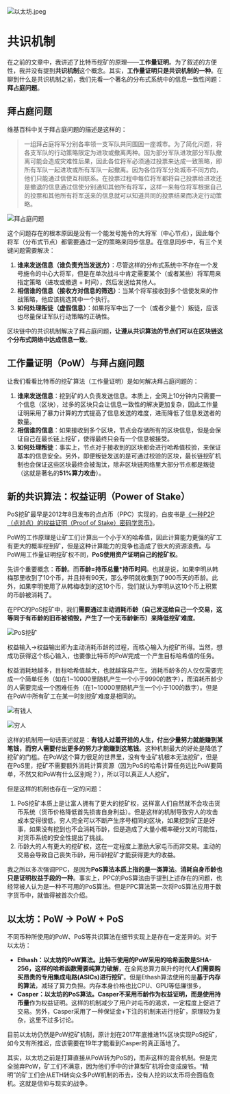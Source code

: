 ![以太坊.jpeg][1]

# 共识机制

在之前的文章中，我讲述了比特币挖矿的原理——**工作量证明**。为了叙述的方便性，我并没有提到**共识机制**这个概念。其实，**工作量证明只是共识机制的一种**。在聊到什么是共识机制之前，我们先看一个著名的分布式系统中的信息一致性问题：**拜占庭问题**。

## 拜占庭问题

维基百科中关于拜占庭问题的描述是这样的：

> 一组拜占庭将军分别各率领一支军队共同围困一座城市。为了简化问题，将各支军队的行动策略限定为进攻或撤离两种。因为部分军队进攻部分军队撤离可能会造成灾难性后果，因此各位将军必须通过投票来达成一致策略，即所有军队一起进攻或所有军队一起撤离。因为各位将军分处城市不同方向，他们只能通过信使互相联系。在投票过程中每位将军都将自己投票给进攻还是撤退的信息通过信使分别通知其他所有将军，这样一来每位将军根据自己的投票和其他所有将军送来的信息就可以知道共同的投票结果而决定行动策略。

![拜占庭问题][2]

这个问题存在的根本原因是没有一个能发号施令的大将军（中心节点），因此每个将军（分布式节点）都需要通过一定的策略来同步信息。在信息同步中，有三个关键问题需要解决：

1. **谁来发送信息（谁负责充当发送方）**：尽管这样的分布式系统中不存在一个发号施令的中心大将军，但是在单次战斗中肯定需要某个（或者某些）将军用来指定策略（进攻或撤退 + 时间），然后发送给其他人。
2. **相信谁的信息（接收方对信息的筛选）**：当某个将军接收到多个信使发来的作战策略，他应该挑选其中一个执行。
3. **如何处理叛徒（虚假信息）**：如果将军中出了一个（或者少量个）叛徒，应该也尽量保证军队行动策略的正确性。

区块链中的共识机制解决了拜占庭问题，**让遵从共识算法的节点们可以在区块链这个分布式网络中达成信息一致**。

## 工作量证明（PoW）与拜占庭问题

让我们看看比特币的挖矿算法（工作量证明）是如何解决拜占庭问题的：

1. **谁来发送信息**：挖到矿的人负责发送信息。本质上，全网上10分钟内只需要一个信息（区块），过多的区块只会让信息一致性的解决更加复杂，因此工作量证明采用了暴力计算的方式提高了信息发送的难度，进而降低了信息发送者的数量。
2. **相信谁的信息**：如果接收到多个区块，节点会存储所有的区块信息，但是会保证自己在最长链上挖矿，使得最终只会有一个信息被接受。
3. **如何处理叛徒**：事实上，节点对于接收到的区块都会进行哈希值校验，来保证基本的信息安全。另外，即便叛徒发送的是可通过校验的区块，最长链挖矿机制也会保证这些区块最终会被淘汰，除非区块链网络里大部分节点都是叛徒（这就是著名的**51%算力攻击**）。

## 新的共识算法：权益证明（Power of Stake）

PoS挖矿最早是2012年8日发布的点点币（PPC）实现的，白皮书是[《一种P2P（点对点）的权益证明（Proof of Stake）密码学货币》](https://peercoin.net/assets/paper/peercoin-paper-cn.pdf)。

PoW的工作原理是让矿工们计算出一个小于X的哈希值，因此计算能力更强的矿工有更大的概率挖到矿，但是这种计算能力的竞争也造成了很大的资源浪费。与PoW用工作量证明挖矿权不同，**PoS使用资产证明自己的挖矿权**。

先讲个重要概念：**币龄**。而**币龄=持币总量\*持币时间**。也就是说，如果李明从韩梅那里收到了10个币，并且持有90天，那么李明就收集到了900币天的币龄。此外，如果李明使用了从韩梅收到的这10个币，我们就认为李明从这10个币上积累的币龄被消耗了。

在PPC的PoS挖矿中，我们**需要通过主动消耗币龄（自己发送给自己一个交易，这等同于有币龄的旧币被销毁，产生了一个无币龄新币）来降低挖矿难度**。

![PoS挖矿][3]

权益输入->权益输出即为主动消耗币龄的过程，而核心输入为挖矿所得。当然，想成功获得这个核心输入，也要像比特币的PoW完成一个产生目标哈希值的任务。

权益消耗地越多，目标哈希值越大，也就越容易产生。消耗币龄多的人仅仅需要完成一个简单任务（如在1~10000里随机产生一个小于9990的数字），而消耗币龄少的人需要完成一个困难任务（在1~10000里随机产生一个小于100的数字）。但是在PoW中所有矿工在某一时刻挖矿难度是相同的。

![有钱人][4]

![穷人][5]

这样的机制用一句话表述就是：**有钱人过着开挂的人生，付出少量努力就能赚到某笔钱，而穷人需要付出更多的努力才能赚到这笔钱**。这种机制最大的好处是降低了挖矿的门槛。在PoW这个算力很足的世界里，没有专业矿机根本无法挖矿，但是在PoS里，挖矿不需要额外消耗计算资源（因为PoS的哈希计算任务远比PoW要简单，不然又和PoW有什么区别呢？），所以可以真正人人挖矿。

但是这样的机制也存在一定的问题：

1. PoS挖矿本质上是让富人拥有了更大的挖矿权，这样富人们自然就不会攻击货币系统（货币价格降低首先损害自身利益）。但是这样的机制导致穷人的攻击成本变得很低，穷人完全可以不断产生序号相同的区块，如果挖到矿正是好事，如果没有挖到也不会消耗币龄，但是造成了大量小概率硬分叉的可能性，对货币系统的安全性提出了挑战。
2. 币龄大的人有更大的挖矿权，这在一定程度上激励大家屯币而非交易。主动的交易会导致自己丧失币龄，用币龄挖矿才能获得更大的收益。

我之所以多次强调PPC，是因为**PoS算法本质上指的是一类算法**。**消耗自身币龄也只是证明权益手段的一种**。事实上，PPC的PoS算法由于提到上述存在的问题，也经常被人认为是一种不可用的PoS算法。但是PPC算法第一次将PoS算法应用于数字货币中，就值得被首次介绍。

## 以太坊：PoW -> PoW + PoS

不同币种所使用的PoW、PoS等共识算法在细节实现上是存在一定差异的。对于以太坊：

- **Ethash：以太坊的PoW算法。**比特币使用的PoW采用的哈希函数是SHA-256，这样的哈希函数需要**纯算力破解**，在全网总算力飙升的时代**人们需要购买昂贵的专用集成电路(ASICs)进行挖矿**。但是Ethash算法使用的是**基于内存的算法**，减轻了算力负担。内存本身价格也比CPU、GPU等低廉很多，
- **Casper：以太坊的PoS算法。**Casper不采用币龄作为权益证明，而是使用**持币量**作为权益证明。这样的机制减少了用户对屯币的渴求，一定程度上促进了交易。另外，Casper采用了一种保证金+下注的机制来进行挖矿，原理较为复杂，这里不过多讨论。

目前以太坊仍然是PoW挖矿机制，原计划在2017年底推进1%区块实现PoS挖矿，如今又有所推迟，应该需要在19年才能看到Casper的真正落地了。

其实，以太坊之前是打算直接从PoW转为PoS的，而非这样的混合机制。但是完全抛弃PoW，矿工们不满意，因为他们手中的计算型矿机将会变成废铁。“精明”的矿工们会从ETH转向众多PoW机制的币去，没有人挖的以太币将会面临危机。这就是信仰与现实的战争。


  [1]: http://blockchain8.tech/usr/uploads/2018/04/506210745.jpeg
  [2]: http://blockchain8.tech/usr/uploads/2018/04/1809860871.png
  [3]: http://blockchain8.tech/usr/uploads/2018/04/473518971.jpg
  [4]: http://blockchain8.tech/usr/uploads/2018/04/3571889520.jpg
  [5]: http://blockchain8.tech/usr/uploads/2018/04/2011783744.jpg  